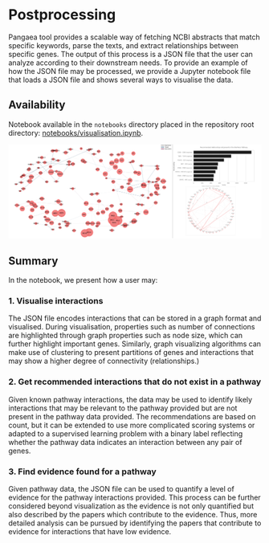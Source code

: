 # Postprocessing

Pangaea tool provides a scalable way of fetching NCBI abstracts that match specific keywords, parse the texts, and extract relationships between specific genes. The output of this process is a JSON file that the user can analyze according to their downstream needs. To provide an example of how the JSON file may be processed, we provide a Jupyter notebook file that loads a JSON file and shows several ways to visualise the data.

## Availability

Notebook available in the `notebooks` directory placed in the repository root directory: [notebooks/visualisation.ipynb](https://github.com/ss-lab-cancerunit/pangaea/blob/master/notebooks/visualization.ipynb).

![visualization examples](img/visualization.png)

## Summary

In the notebook, we present how a user may:

### 1. Visualise interactions

The JSON file encodes interactions that can be stored in a graph format and visualised. During visualisation, properties such as number of connections are highlighted through graph properties such as node size, which can further highlight important genes. Similarly, graph visualizing algorithms can make use of clustering to present partitions of genes and interactions that may show a higher degree of connectivity (relationships.)

### 2. Get recommended interactions that do not exist in a pathway

Given known pathway interactions, the data may be used to identify likely interactions that may be relevant to the pathway provided but are not present in the pathway data provided. The recommendations are based on count, but it can be extended to use more complicated scoring systems or adapted to a supervised learning problem with a binary label reflecting whether the pathway data indicates an interaction between any pair of genes.

### 3. Find evidence found for a pathway

Given pathway data, the JSON file can be used to quantify a level of evidence for the pathway interactions provided. This process can be further considered beyond visualization as the evidence is not only quantified but also described by the papers which contribute to the evidence. Thus, more detailed analysis can be pursued by identifying the papers that contribute to evidence for interactions that have low evidence.


